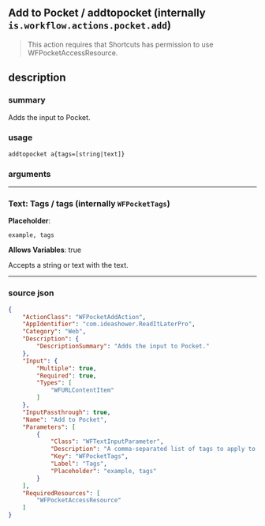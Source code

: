 
## Add to Pocket / addtopocket (internally `is.workflow.actions.pocket.add`)

> This action requires that Shortcuts has permission to use WFPocketAccessResource.


## description

### summary

Adds the input to Pocket.


### usage
```
addtopocket a{tags=[string|text]}
```

### arguments

---

### Text: Tags / tags (internally `WFPocketTags`)
**Placeholder**:
```
example, tags
```
**Allows Variables**: true



Accepts a string 
or text
with the text.

---

### source json

```json
{
	"ActionClass": "WFPocketAddAction",
	"AppIdentifier": "com.ideashower.ReadItLaterPro",
	"Category": "Web",
	"Description": {
		"DescriptionSummary": "Adds the input to Pocket."
	},
	"Input": {
		"Multiple": true,
		"Required": true,
		"Types": [
			"WFURLContentItem"
		]
	},
	"InputPassthrough": true,
	"Name": "Add to Pocket",
	"Parameters": [
		{
			"Class": "WFTextInputParameter",
			"Description": "A comma-separated list of tags to apply to the items added to Pocket.",
			"Key": "WFPocketTags",
			"Label": "Tags",
			"Placeholder": "example, tags"
		}
	],
	"RequiredResources": [
		"WFPocketAccessResource"
	]
}
```
